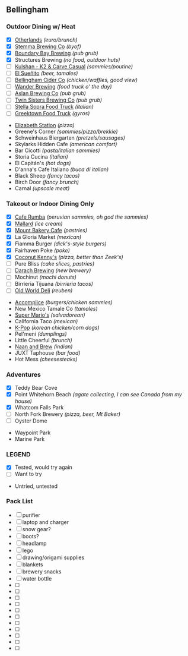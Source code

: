 ## Bellingham

### Outdoor Dining w/ Heat
- [X] [Otherlands](https://www.otherlandsbeer.com/the-cafe) *(euro/brunch)*
- [X] [Stemma Brewing Co](https://www.stemmabrewing.com/taplist) *(byof)*
- [X] [Boundary Bay Brewing](https://www.bbaybrewery.com/brewpub-menu) *(pub grub)*
- [X] Structures Brewing *(no food, outdoor huts)*
- [ ] [Kulshan - K2 & Carve Casual](https://kulshanbrewing.com/events-list/2023/2/25/night-of-the-helles) *(sammies/poutine)*
- [ ] [El Sueñito](https://www.elsuenitobrewing.com/) *(beer, tamales)*
- [ ] [Bellingham Cider Co](https://www.bellinghamcider.com/) *(chicken/waffles, good view)*
- [ ] [Wander Brewing](https://wanderbrewing.com/visit/#foodtrucks) *(food truck o' the day)*
- [ ] [Aslan Brewing Co](https://aslanbrewing.com/brewpubmenus) *(pub grub)*
- [ ] [Twin Sisters Brewing Co](https://www.twinsistersbrewing.com/) *(pub grub)*
- [ ] [Stella Sopra Food Truck](https://www.facebook.com/stellasopraitalian/) *(italian)*
- [ ] [Greektown Food Truck](https://www.greektownbellingham.com/) *(gyros)*
- [Elizabeth Station](https://elizabethstation.square.site/pizza-menu) *(pizza)*
- Greene's Corner *(sammies/pizza/brekkie)*
- Schweinhaus Biergarten *(pretzels/sausages)*
- Skylarks Hidden Cafe *(american comfort)*
- Bar Cicotti *(pasta/italian sammies)*
- Storia Cucina *(italian)*
- El Capitán's *(hot dogs)*
- D'anna's Cafe Italiano *(buca di italian)*
- Black Sheep *(fancy tacos)*
- Birch Door *(fancy brunch)*
- Carnal *(upscale meat)*

### Takeout or Indoor Dining Only
- [X] [Cafe Rumba](https://www.clover.com/online-ordering/cafe-rumba-bellingham) *(peruvian sammies, oh god the sammies)*
- [X] [Mallard](https://www.mallardicecream.com/) *(ice cream)*
- [X] [Mount Bakery Cafe](https://www.mountbakery.com/downtown-mount-bakery) *(pastries)*
- [X] La Gloria Market *(mexican)*
- [X] Fiamma Burger *(dick's-style burgers)*
- [X] Fairhaven Poke *(poke)*
- [X] [Coconut Kenny's](https://www.coconutkennys.com/menu/) *(pizza, better than Zeek's)*
- [ ] Pure Bliss *(cake slices, pastries)*
- [ ] [Darach Brewing](https://www.darachbrewing.com/beers/) *(new brewery)*
- [ ] Mochinut *(mochi donuts)*
- [ ] Birrieria Tijuana *(birrieria tacos)*
- [ ] [Old World Deli](https://oldworldbellingham.smartonlineorder.com/) *(reuben)*
- [Accomplice](https://www.eataccomplice.com/) *(burgers/chicken sammies)*
- New Mexico Tamale Co *(tamales)*
- [Super Mario's](https://www.facebook.com/supermarios2003/) *(salvadorean)*
- California Taco *(mexican)*
- [K-Pop](https://kpopchickenandbeer.com/) *(korean chicken/corn dogs)*
- Pel'meni *(dumplings)*
- Little Cheerful *(brunch)*
- [Naan and Brew](https://naanbrew.com/menu/) *(indian)*
- JUXT Taphouse *(bar food)*
- Hot Mess *(cheesesteaks)*

### Adventures
- [X] Teddy Bear Cove
- [X] Point Whitehorn Beach *(agate collecting, I can see Canada from my house)*
- [X] Whatcom Falls Park
- [ ] North Fork Brewery *(pizza, beer, Mt Baker)*
- [ ] Oyster Dome
- Waypoint Park
- Marine Park

### LEGEND
- [X] Tested, would try again
- [ ] Want to try
- Untried, untested

### Pack List
- [ ] purifier
- [ ] laptop and charger
- [ ] snow gear?
- [ ] boots?
- [ ] headlamp
- [ ] lego
- [ ] drawing/origami supplies
- [ ] blankets
- [ ] brewery snacks
- [ ] water bottle
- [ ] 
- [ ] 
- [ ] 
- [ ] 
- [ ] 
- [ ] 
- [ ] 
- [ ] 
- [ ] 
- [ ] 
- [ ] 
